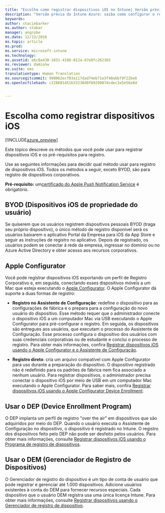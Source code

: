 ```yaml
---
title: "Escolha como registrar dispositivos iOS no Intune| Versão prévia do Intune Azure | Microsoft Docs"
description: "Versão prévia do Intune Azure: saiba como configurar o registro de dispositivos iOS no Microsoft Intune."
keywords: 
author: staciebarker
ms.author: stabar
manager: angrobe
ms.date: 12/13/2016
ms.topic: article
ms.prod: 
ms.service: microsoft-intune
ms.technology: 
ms.assetid: e6c0a430-1851-4108-812a-87e0fc2623b5
ms.reviewer: damionw
ms.suite: ems
translationtype: Human Translation
ms.sourcegitcommit: 990062ecf03a117dad74eb71e3f40abb79f22be6
ms.openlocfilehash: c228601451b33238d0f6929987dcdec3a5e56e8d


---
```


# <a name="choose-how-to-enroll-ios-devices"></a>Escolha como registrar dispositivos iOS

[!INCLUDE[azure_preview](../includes/azure_preview.md)]

Este tópico descreve os métodos que você pode usar para registrar dispositivos iOS e os pré-requisitos para registro.

Use as seguintes informações para decidir qual método usar para registro de dispositivos iOS. Todos os métodos a seguir, exceto BYOD, são para registro de dispositivos corporativos.

**Pré-requisito:** um[certificado do Apple Push Notification Service](get-an-apple-mdm-push-certificate.md) é obrigatório.

## <a name="user-owned-ios-devices-byod"></a>BYOD (Dispositivos iOS de propriedade do usuário)

Se quiserem que os usuários registrem dispositivos pessoais BYOD (traga seu próprio dispositivo), o único método de registro disponível será os usuários baixarem o aplicativo Portal da Empresa para iOS da App Store e seguir as instruções de registro no aplicativo. Depois de registrado, os usuários podem se conectar à rede da empresa, ingressar no domínio ou no Azure Active Directory e obter acesso aos recursos corporativos.

## <a name="apple-configurator"></a>Apple Configurator

Você pode registrar dispositivos iOS exportando um perfil de Registro Corporativo e, em seguida, conectando esses dispositivos móveis a um Mac que esteja executando o [Apple Configurator](http://go.microsoft.com/fwlink/?LinkId=518017). O Apple Configurator dá suporte a duas formas de registro:

- **Registro no Assistente de Configuração**: redefine o dispositivo para as configurações de fábrica e o prepara para a configuração do novo usuário do dispositivo. Esse método requer que o administrador conecte o dispositivo iOS a um computador Mac via USB executando o Apple Configurator para pré-configurar o registro. Em seguida, os dispositivos são entregues aos usuários, que executam o processo do Assistente de Configuração. Esse processo configura o dispositivo dos usuários com suas credenciais corporativas ou de estudante e conclui o processo de registro. Para obter mais informações, confira [Registrar dispositivos iOS usando o Apple Configurator e o Assistente de Configuração](enroll-ios-devices-with-apple-configurator-and-setup-assistant.md).

- **Registro direto**: cria um arquivo compatível com Apple Configurator para uso durante a preparação do dispositivo. O dispositivo registrado não é redefinido para os padrões de fábrica nem fica associado a nenhum usuário. Para registrar dispositivos, o administrador precisa conectar o dispositivo iOS por meio de USB em um computador Mac executando o Apple Configurator. Para saber mais, confira [Registrar dispositivos iOS usando o Apple Configurator Device Enrollment](enroll-ios-devices-with-apple-configurator-and-direct-enrollment.md).

## <a name="use-the-device-enrollment-program-dep"></a>Usar o DEP (Device Enrollment Program)

O DEP implanta um perfil de registro "over the air" em dispositivos que são adquiridos por meio do DEP. Quando o usuário executa o Assistente de Configuração no dispositivo, o dispositivo é registrado no Intune. O registro dos dispositivos feito pelo DEP não pode ser desfeito pelos usuários. Para obter mais informações, consulte [Registrar dispositivos iOS usando o Programa de registro de dispositivos](enroll-ios-devices-using-device-enrollment-program.md).

## <a name="use-the-device-enrollment-manager-dem"></a>Usar o DEM (Gerenciador de Registro de Dispositivos)
O Gerenciador de registro do dispositivo é um tipo de conta de usuário que pode registrar e gerenciar até 1.000 dispositivos. Adicione usuários existentes à conta do DEM para fornecer recursos especiais. Cada dispositivo que o usuário DEM registra usa uma única licença Intune. Para obter mais informações, consulte [Registrar dispositivos usando o Gerenciador de registro de dispositivo](enroll-devices-using-device-enrollment-manager.md).



<!--HONumber=Feb17_HO1-->


